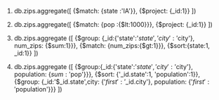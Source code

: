 1. db.zips.aggregate([
{$match: {state :'IA'}},
{$project: {_id:1}}
])

2. db.zips.aggregate([
{$match: {pop :{$lt:1000}}},
{$project: {_id:1}}
])

3. db.zips.aggregate ([
{$group: {_id:{'state':'$state', 'city':'$city'}, num_zips: {$sum:1}}},
{$match: {num_zips:{$gt:1}}},
{$sort:{state:1, _id:1}}
])

4.  db.zips.aggregate ([
{$group:{_id:{'state':'$state', 'city':'$city'}, population: {$sum:'$pop'}}},
{$sort: {'_id.state':1, 'population':1}},
{$group: {_id:'$_id.state',city: {'$first':'$_id.city'}, population: {'$first':'$population'}}}
])

